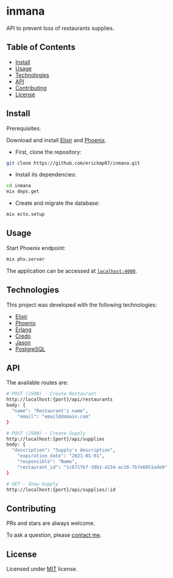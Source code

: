 # inmana

API to prevent loss of restaurants supplies.

## Table of Contents

- [Install](#install)
- [Usage](#usage)
- [Technologies](#technologies)
- [API](#api)
- [Contributing](#contributing)
- [License](#license)

## Install

Prerequisites:

Download and install [Elixir](https://elixir-lang.org/install.html) and [Phoenix](https://hexdocs.pm/phoenix/installation.html#content).

- First, clone the repository:
```bash
git clone https://github.com/erickmp07/inmana.git
```

- Install its dependencies:
```bash
cd inmana
mix deps.get
```

- Create and migrate the database:
```bash
mix ecto.setup
```

## Usage

Start Phoenix endpoint:
```bash
mix phx.server
```

The application can be accessed at [`localhost:4000`](http://localhost:4000).

## Technologies

This project was developed with the following technologies:

- [Elixir](https://elixir-lang.org/)
- [Phoenix](https://www.phoenixframework.org/)
- [Erlang](https://www.erlang.org/)
- [Credo](https://github.com/rrrene/credo/)
- [Jason](https://github.com/michalmuskala/jason)
- [PostgreSQL](https://www.postgresql.org/)

## API

The available routes are:
```bash
# POST (JSON) - Create Restaurant
http://localhost:{port}/api/restaurants
body: {
  "name": "Restaurant's name",
	"email": "email@domain.com"
}

# POST (JSON) - Create Supply
http://localhost:{port}/api/supplies
body: {
  "description": "Supply's description",
	"expiration_date": "2021-01-01",
	"responsible": "Name",
	"restaurant_id": "1c671fb7-39b1-4234-ac10-7b7e6651ade9"
}

# GET - Show Supply
http://localhost:{port}/api/supplies/:id
```

## Contributing

PRs and stars are always welcome.

To ask a question, please [contact me](mailto:erimacedo_92@hotmail.com).

## License

Licensed under [MIT](LICENSE) license.